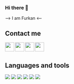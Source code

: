 ### Hi there 👋

--> I am Furkan <--

## Contact me
<p>
  <a href="mailto:furkan.iscn01@gmail.com"><img width="30px" align="left" src="https://cdn.jsdelivr.net/npm/simple-icons@v3/icons/gmail.svg" /></a>
  <a href="mailto:furkan.iscn@outlook.com.tr"><img width="30px" align="left" src="https://cdn.jsdelivr.net/npm/simple-icons@v3/icons/microsoftoutlook.svg" /></a>
  <a href="https://linkedin.com/in/furkan-işcan-6b2298210/"><img width="30px" align="left" src="https://cdn.jsdelivr.net/npm/simple-icons@v3/icons/linkedin.svg" /></a>
 <a href="https://www.instagram.com/furkaniscn/"><img width="30px" align="left" src="https://encrypted-tbn0.gstatic.com/images?q=tbn:ANd9GcSpNzH5unytgjUYCO2Ut_rvmVaussXmBNYZDA&usqp=CAU" /></a>


</p>

<br />
<br />

## Languages and tools
<p align="left">
<img src="https://img.shields.io/badge/Java-black?style=for-the-badge&logo=java&logoColor=white%22%3E"></img>
<img src="https://img.shields.io/badge/Spring-black?style=for-the-badge&logo=spring&logoColor=white%22%3E"></img>
<img src="https://img.shields.io/badge/React-black?style=for-the-badge&logo=react&logoColor=61DAFB"></img>
<img src="https://img.shields.io/badge/JavaScript-black?style=for-the-badge&logo=javascript&logoColor=F7DF1E"></img>
<img src="https://img.shields.io/badge/Postgresql-black?style=for-the-badge&logo=postgresql&logoColor=blue"></img>
<img src="https://img.shields.io/badge/GitHub-black?style=for-the-badge&logo=github&logoColor=white"></img>
                          
</p>

